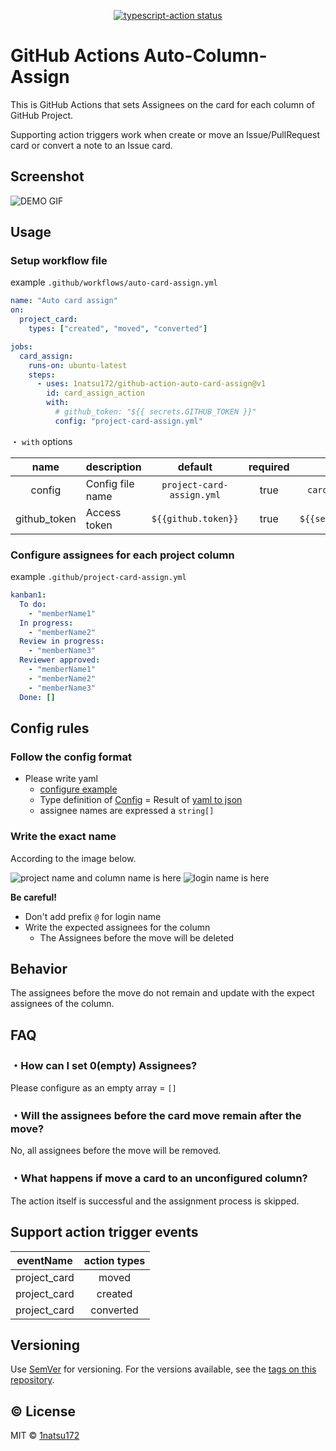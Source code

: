 <p align="center">
  <a href="https://github.com/actions/typescript-action/actions"><img alt="typescript-action status" src="https://github.com/actions/typescript-action/workflows/build-test/badge.svg"></a>
</p>

# GitHub Actions Auto-Column-Assign

This is GitHub Actions that sets Assignees on the card for each column of GitHub Project.

Supporting action triggers work when create or move an Issue/PullRequest card or convert a note to an Issue card.

## Screenshot
![DEMO GIF]()

## Usage

### Setup workflow file

example `.github/workflows/auto-card-assign.yml`

```yaml
name: "Auto card assign"
on:
  project_card:
    types: ["created", "moved", "converted"]

jobs:
  card_assign:
    runs-on: ubuntu-latest
    steps:
      - uses: 1natsu172/github-action-auto-card-assign@v1
        id: card_assign_action
        with:
          # github_token: "${{ secrets.GITHUB_TOKEN }}"
          config: "project-card-assign.yml"
```

・ `with` options

|     name     | description      |          default          | required |            e.g.             |
| :----------: | :--------------- | :-----------------------: | :------: | :-------------------------: |
|    config    | Config file name | `project-card-assign.yml` |   true   |  `card-assign-config.yml`   |
| github_token | Access token     |    `${{github.token}}`    |   true   | `${{secrets.ACCESS_TOKEN}}` |

### Configure assignees for each project column

example `.github/project-card-assign.yml`

```yaml
kanban1:
  To do:
    - "memberName1"
  In progress:
    - "memberName2"
  Review in progress:
    - "memberName3"
  Reviewer approved:
    - "memberName1"
    - "memberName2"
    - "memberName3"
  Done: []
```

## Config rules

### Follow the config format

* Please write yaml
  * [configure example](https://codebeautify.org/yaml-to-json-xml-csv/cbdefe4d)
  * Type definition of [Config](https://github.com/1natsu172/github-action-auto-card-assign/blob/master/src/types/config.ts) = Result of [yaml to json](https://codebeautify.org/yaml-to-json-xml-csv#)
  * assignee names are expressed a `string[]`

### Write the exact name

According to the image below.

![project name and column name is here]()
![login name is here]()

**Be careful!**

* Don't add prefix `@` for login name
* Write the expected assignees for the column
  * The Assignees before the move will be deleted

## Behavior

The assignees before the move do not remain and update with the expect assignees of the column.

## FAQ

### ・How can I set 0(empty) Assignees?

Please configure as an empty array = `[]`

### ・Will the assignees before the card move remain after the move?

No, all assignees before the move will be removed.

### ・What happens if move a card to an unconfigured column?

The action itself is successful and the assignment process is skipped.



## Support action trigger events

|  eventName   | action types |
| :----------: | :----------: |
| project_card |    moved     |
| project_card |   created    |
| project_card |  converted   |

## Versioning

Use [SemVer](http://semver.org/) for versioning. For the versions available, see the [tags on this repository](https://github.com/1natsu172/github-action-auto-card-assign/tags). 

## ©️ License

MIT © [1natsu172](https://github.com/1natsu172)